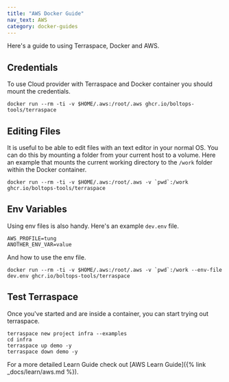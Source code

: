 ```yaml
---
title: "AWS Docker Guide"
nav_text: AWS
category: docker-guides
---
```


Here's a guide to using Terraspace, Docker and AWS.

## Credentials

To use Cloud provider with Terraspace and Docker container you should mount the credentials.

    docker run --rm -ti -v $HOME/.aws:/root/.aws ghcr.io/boltops-tools/terraspace

## Editing Files

It is useful to be able to edit files with an text editor in your normal OS. You can do this by mounting a folder from your current host to a volume. Here an example that mounts the current working directory to the `/work` folder within the Docker container.

    docker run --rm -ti -v $HOME/.aws:/root/.aws -v `pwd`:/work ghcr.io/boltops-tools/terraspace

## Env Variables

Using env files is also handy. Here's an example `dev.env` file.

    AWS_PROFILE=tung
    ANOTHER_ENV_VAR=value

And how to use the env file.

    docker run --rm -ti -v $HOME/.aws:/root/.aws -v `pwd`:/work --env-file dev.env ghcr.io/boltops-tools/terraspace

## Test Terraspace

Once you've started and are inside a container, you can start trying out terraspace.

    terraspace new project infra --examples
    cd infra
    terraspace up demo -y
    terraspace down demo -y

For a more detailed Learn Guide check out [AWS Learn Guide]({% link _docs/learn/aws.md %}).
